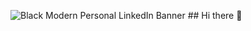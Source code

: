

![Black Modern Personal LinkedIn Banner](https://github.com/user-attachments/assets/da610194-da5b-44a1-9f2e-7cba66ba1324)
              ## Hi there 👋

<!--
**mokindacool/mokindacool** is a ✨ _special_ ✨ repository because its `README.md` (this file) appears on your GitHub profile.

Here are some ideas to get you started:

- 🔭 I’m currently working on ...
- 🌱 I’m currently learning ...
- 👯 I’m looking to collaborate on ...
- 🤔 I’m looking for help with ...
- 💬 Ask me about ...
- 📫 How to reach me: ...
- 😄 Pronouns: ...
- ⚡ Fun fact: ...
-->
